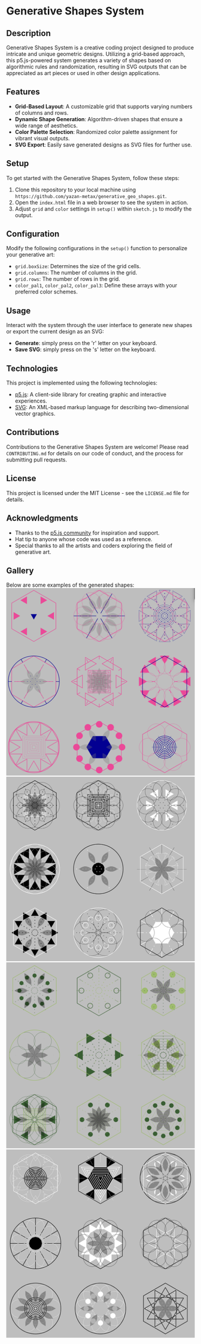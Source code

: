 # Generative Shapes System

## Description
Generative Shapes System is a creative coding project designed to produce intricate and unique geometric designs. Utilizing a grid-based approach, this p5.js-powered system generates a variety of shapes based on algorithmic rules and randomization, resulting in SVG outputs that can be appreciated as art pieces or used in other design applications.

## Features
- **Grid-Based Layout**: A customizable grid that supports varying numbers of columns and rows.
- **Dynamic Shape Generation**: Algorithm-driven shapes that ensure a wide range of aesthetics.
- **Color Palette Selection**: Randomized color palette assignment for vibrant visual outputs.
- **SVG Export**: Easily save generated designs as SVG files for further use.

## Setup
To get started with the Generative Shapes System, follow these steps:
1. Clone this repository to your local machine using `https://github.com/yazan-metax/generative_geo_shapes.git`.
2. Open the `index.html` file in a web browser to see the system in action.
3. Adjust `grid` and `color` settings in `setup()` within `sketch.js` to modify the output.

## Configuration
Modify the following configurations in the `setup()` function to personalize your generative art:
- `grid.boxSize`: Determines the size of the grid cells.
- `grid.columns`: The number of columns in the grid.
- `grid.rows`: The number of rows in the grid.
- `color_pal1`, `color_pal2`, `color_pal3`: Define these arrays with your preferred color schemes.

## Usage
Interact with the system through the user interface to generate new shapes or export the current design as an SVG:
- **Generate**: simply press on the 'r' letter on your keyboard.
- **Save SVG**: simply press on the 's' letter on the keyboard.

## Technologies
This project is implemented using the following technologies:
- [p5.js](https://p5js.org/): A client-side library for creating graphic and interactive experiences.
- [SVG](https://developer.mozilla.org/en-US/docs/Web/SVG): An XML-based markup language for describing two-dimensional vector graphics.

## Contributions
Contributions to the Generative Shapes System are welcome! Please read `CONTRIBUTING.md` for details on our code of conduct, and the process for submitting pull requests.

## License
This project is licensed under the MIT License - see the `LICENSE.md` file for details.

## Acknowledgments
- Thanks to the [p5.js community](https://p5js.org/community/) for inspiration and support.
- Hat tip to anyone whose code was used as a reference.
- Special thanks to all the artists and coders exploring the field of generative art.

## Gallery
Below are some examples of the generated shapes:
![Generated Shape 1](https://github.com/yazan-metax/generative_geo_shapes/blob/main/generative-art/pics/Screenshot%202024-04-25%20at%2013.07.36.png)
![Generated Shape 2](https://github.com/yazan-metax/generative_geo_shapes/blob/main/generative-art/pics/Screenshot%202024-04-25%20at%2013.25.02.png)
![Generated Shape 3](https://github.com/yazan-metax/generative_geo_shapes/blob/main/generative-art/pics/Screenshot%202024-04-25%20at%2013.50.39.png)
![Generated Shape 3](https://github.com/yazan-metax/generative_geo_shapes/blob/main/generative-art/pics/Screenshot%202024-04-25%20at%2013.50.25.png)

